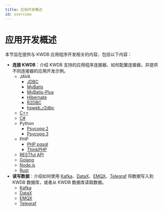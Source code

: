 ```yaml
---
title: 应用开发概述
id: overview
---
```


# 应用开发概述

本节旨在提供与 KWDB 应用程序开发相关的内容，包括以下内容：

- **连接 KWDB**：介绍 KWDB 支持的应用程序连接器、如何配置连接器，并提供不同连接器的应用开发示例。
  - JAVA
    - [JDBC](./connect-kaiwudb/java/connect-jdbc.md)
    - [MyBatis](./connect-kaiwudb/java/connect-mybatis.md)
    - [MyBatis-Plus](./connect-kaiwudb/java/connect-mybatis-plus.md)
    - [Hibernate](./connect-kaiwudb/java/connect-hibernate.md)
    - [R2DBC](./connect-kaiwudb/java/connect-r2dbc.md)
    - [hsweb_r2dbc](./connect-kaiwudb/java/connect-hsweb-r2dbc.md)
  - [C++](./connect-kaiwudb/c-plus-plus/connect-odbc.md)
  - [C#](./connect-kaiwudb/c-sharp/connect-npgsql.md)
  - Python
    - [Psycopg 2](./connect-kaiwudb/python/connect-psycopg2.md)
    - [Psycopg 3](./connect-kaiwudb/python/connect-psycopg3.md)
  - PHP
    - [PHP pgsql](./connect-kaiwudb/php/connect-php-pgsql.md)
    - [ThinkPHP](./connect-kaiwudb/php/connect-thinkphp.md)
  - [RESTful API](./connect-kaiwudb/restful-api/connect-restful-api.md)
  - [Golang](./connect-kaiwudb/golang/connect-pgx.md)
  - [Node.js](./connect-kaiwudb/node-js/connect-knex.md)
  - [Rust](./connect-kaiwudb/rust/connect-rust.md)
- **读写数据**：介绍如何使用 [Kafka](https://kafka.apache.org/)、[DataX](https://github.com/alibaba/DataX)、[EMQX](https://www.emqx.io/)、[Telegraf](https://www.influxdata.com/time-series-platform/telegraf/) 将数据写入到 KWDB 数据库，或者从 KWDB 数据库读取数据。
  - [Kafka](./read-write-data/kafka.md)
  - [DataX](./read-write-data/datax.md)
  - [EMQX](./read-write-data/emqx.md)
  - [Telegraf](./read-write-data/telegraf.md)
